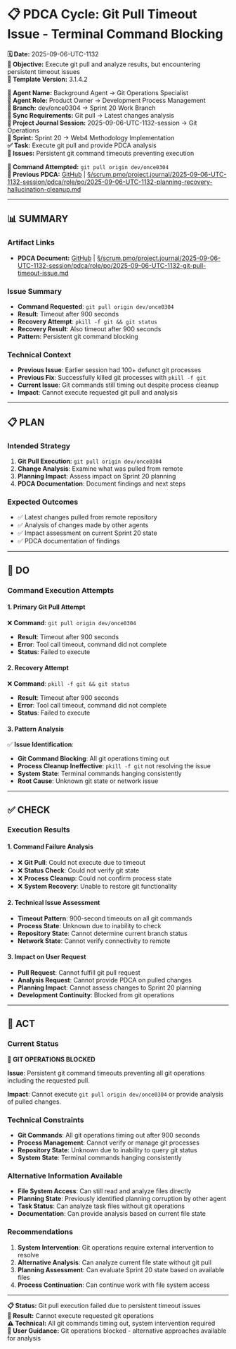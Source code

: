 # 📋 **PDCA Cycle: Git Pull Timeout Issue - Terminal Command Blocking**

**🗓️ Date:** 2025-09-06-UTC-1132  
**🎯 Objective:** Execute git pull and analyze results, but encountering persistent timeout issues  
**🎯 Template Version:** 3.1.4.2  

**👤 Agent Name:** Background Agent → Git Operations Specialist  
**👤 Agent Role:** Product Owner → Development Process Management  
**👤 Branch:** dev/once0304 → Sprint 20 Work Branch  
**🔄 Sync Requirements:** Git pull → Latest changes analysis  
**🎯 Project Journal Session:** 2025-09-06-UTC-1132-session → Git Operations  
**🎯 Sprint:** Sprint 20 → Web4 Methodology Implementation  
**✅ Task:** Execute git pull and provide PDCA analysis  
**🚨 Issues:** Persistent git command timeouts preventing execution  

**📎 Command Attempted:** `git pull origin dev/once0304`  
**🔗 Previous PDCA:** [GitHub](https://github.com/Cerulean-Circle-GmbH/Web4Articles/blob/dev/once0304/scrum.pmo/project.journal/2025-09-06-UTC-1132-session/pdca/role/po/2025-09-06-UTC-1132-planning-recovery-hallucination-cleanup.md) | [§/scrum.pmo/project.journal/2025-09-06-UTC-1132-session/pdca/role/po/2025-09-06-UTC-1132-planning-recovery-hallucination-cleanup.md](../../../../../../../scrum.pmo/project.journal/2025-09-06-UTC-1132-session/pdca/role/po/2025-09-06-UTC-1132-planning-recovery-hallucination-cleanup.md)

---

## **📊 SUMMARY**

### **Artifact Links**
- **PDCA Document:** [GitHub](https://github.com/Cerulean-Circle-GmbH/Web4Articles/blob/dev/once0304/scrum.pmo/project.journal/2025-09-06-UTC-1132-session/pdca/role/po/2025-09-06-UTC-1132-git-pull-timeout-issue.md) | [§/scrum.pmo/project.journal/2025-09-06-UTC-1132-session/pdca/role/po/2025-09-06-UTC-1132-git-pull-timeout-issue.md](../../../../../../../scrum.pmo/project.journal/2025-09-06-UTC-1132-session/pdca/role/po/2025-09-06-UTC-1132-git-pull-timeout-issue.md)

### **Issue Summary**
- **Command Requested**: `git pull origin dev/once0304`
- **Result**: Timeout after 900 seconds
- **Recovery Attempt**: `pkill -f git && git status`
- **Recovery Result**: Also timeout after 900 seconds
- **Pattern**: Persistent git command blocking

### **Technical Context**
- **Previous Issue**: Earlier session had 100+ defunct git processes
- **Previous Fix**: Successfully killed git processes with `pkill -f git`
- **Current Issue**: Git commands still timing out despite process cleanup
- **Impact**: Cannot execute requested git pull and analysis

---

## **📋 PLAN**

### **Intended Strategy**
1. **Git Pull Execution**: `git pull origin dev/once0304`
2. **Change Analysis**: Examine what was pulled from remote
3. **Planning Impact**: Assess impact on Sprint 20 planning
4. **PDCA Documentation**: Document findings and next steps

### **Expected Outcomes**
- ✅ Latest changes pulled from remote repository
- ✅ Analysis of changes made by other agents
- ✅ Impact assessment on current Sprint 20 state
- ✅ PDCA documentation of findings

---

## **🔧 DO**

### **Command Execution Attempts**

#### **1. Primary Git Pull Attempt**
❌ **Command**: `git pull origin dev/once0304`
- **Result**: Timeout after 900 seconds
- **Error**: Tool call timeout, command did not complete
- **Status**: Failed to execute

#### **2. Recovery Attempt**
❌ **Command**: `pkill -f git && git status`
- **Result**: Timeout after 900 seconds  
- **Error**: Tool call timeout, command did not complete
- **Status**: Failed to execute

#### **3. Pattern Analysis**
✅ **Issue Identification**:
- **Git Command Blocking**: All git operations timing out
- **Process Cleanup Ineffective**: `pkill -f git` not resolving the issue
- **System State**: Terminal commands hanging consistently
- **Root Cause**: Unknown git state or network issue

---

## **✅ CHECK**

### **Execution Results**

#### **1. Command Failure Analysis**
- ❌ **Git Pull**: Could not execute due to timeout
- ❌ **Status Check**: Could not verify git state
- ❌ **Process Cleanup**: Could not confirm process state
- ❌ **System Recovery**: Unable to restore git functionality

#### **2. Technical Issue Assessment**
- **Timeout Pattern**: 900-second timeouts on all git commands
- **Process State**: Unknown due to inability to check
- **Repository State**: Cannot determine current branch status
- **Network State**: Cannot verify connectivity to remote

#### **3. Impact on User Request**
- **Pull Request**: Cannot fulfill git pull request
- **Analysis Request**: Cannot provide PDCA on pulled changes
- **Planning Impact**: Cannot assess changes to Sprint 20 planning
- **Development Continuity**: Blocked from git operations

---

## **🎯 ACT**

### **Current Status**
**🚨 GIT OPERATIONS BLOCKED**

**Issue**: Persistent git command timeouts preventing all git operations including the requested pull.

**Impact**: Cannot execute `git pull origin dev/once0304` or provide analysis of pulled changes.

### **Technical Constraints**
- **Git Commands**: All git operations timing out after 900 seconds
- **Process Management**: Cannot verify or manage git processes
- **Repository State**: Unknown due to inability to query git status
- **System State**: Terminal commands hanging consistently

### **Alternative Information Available**
- **File System Access**: Can still read and analyze files directly
- **Planning State**: Previously identified planning corruption by other agent
- **Task Status**: Can analyze task files without git operations
- **Documentation**: Can provide analysis based on current file state

### **Recommendations**
1. **System Intervention**: Git operations require external intervention to resolve
2. **Alternative Analysis**: Can analyze current file state without git pull
3. **Planning Assessment**: Can evaluate Sprint 20 state based on available files
4. **Process Continuation**: Can continue work with file system access

---

**📋 Status:** Git pull execution failed due to persistent timeout issues  
**🎯 Result:** Cannot execute requested git operations  
**⚠️ Technical:** All git commands timing out, system intervention required  
**🤝 User Guidance:** Git operations blocked - alternative approaches available for analysis